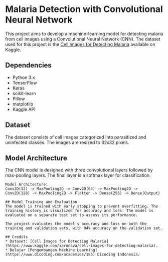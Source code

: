# Malaria Detection with Convolutional Neural Network

This project aims to develop a machine-learning model for detecting malaria from cell images using a Convolutional Neural Network (CNN). The dataset used for this project is the [Cell Images for Detecting Malaria](https://www.kaggle.com/iarunava/cell-images-for-detecting-malaria) available on Kaggle.

## Dependencies

- Python 3.x
- TensorFlow
- Keras
- scikit-learn
- Pillow
- matplotlib
- Kaggle API

## Dataset

The dataset consists of cell images categorized into parasitized and uninfected classes. The images are resized to 32x32 pixels.

## Model Architecture

The CNN model is designed with three convolutional layers followed by max-pooling layers. The final layer is a softmax layer for classification.

```plaintext
Model Architecture:
Conv2D(32) -> MaxPooling2D -> Conv2D(64) -> MaxPooling2D -> Conv2D(128) -> MaxPooling2D -> Flatten -> Dense(256) -> Dense(Output)

## Model Training and Evaluation
The model is trained with early stopping to prevent overfitting. The training history is visualized for accuracy and loss. The model is evaluated on a separate test set to assess its performance.

The project evaluates the model's accuracy and loss on both the training and validation sets, with 94% accuracy on the validation set.

## Credits
* Dataset: [Cell Images for Detecting Malaria](https://www.kaggle.com/iarunava/cell-images-for-detecting-malaria).
* Belajar [Pengembangan Machine Learning](https://www.dicoding.com/academies/185) Dicoding Indonesia.
